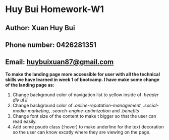 # Huy Bui Homework-W1

## Author: Xuan Huy Bui
## Phone number: 0426281351
## Email: huybuixuan87@gmail.com

**To make the landing page more accessible for user with all the technical skills we have learned in week 1 of bootcamp. I have make some change of the landing page as:**
1. Change background color of navigation list to yellow inside of *.header div ul li*
2. Change background color of *.online-reputation-management*, *.social-media-marketing*, *.search-engine-optimization* and *.benefits* 
3. Change font size of the content to make t bigger so that the user can read easily.
4. Add some psudo class (:hover) to make underline for the text decoration so the user can know excatly where they are viewing on the page.